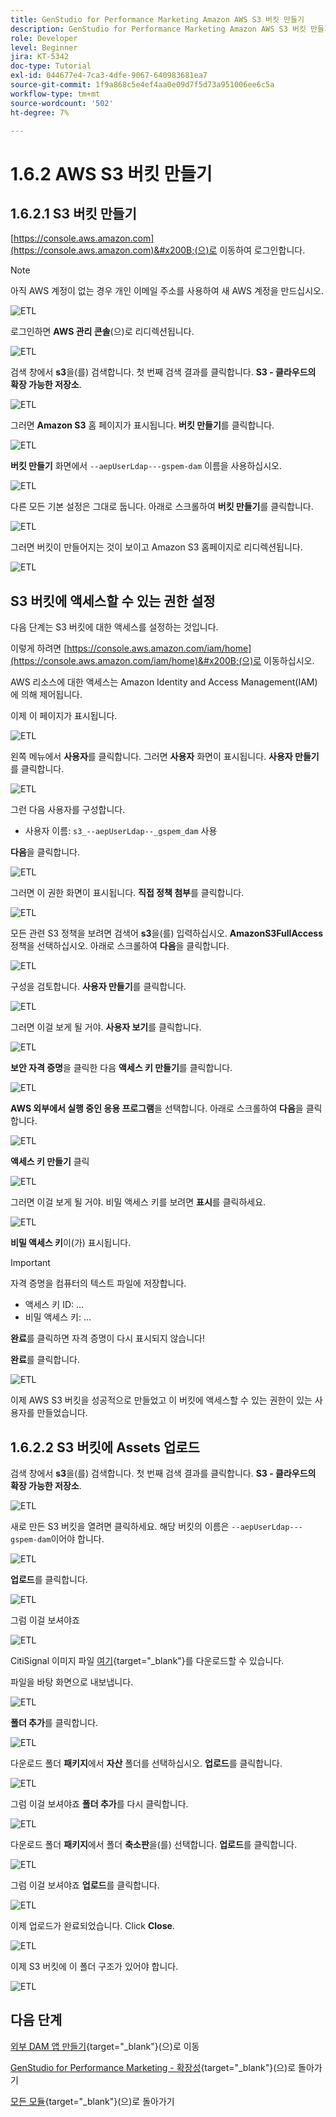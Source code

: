 ```yaml
---
title: GenStudio for Performance Marketing Amazon AWS S3 버킷 만들기
description: GenStudio for Performance Marketing Amazon AWS S3 버킷 만들기
role: Developer
level: Beginner
jira: KT-5342
doc-type: Tutorial
exl-id: 044677e4-7ca3-4dfe-9067-640983681ea7
source-git-commit: 1f9a868c5e4ef4aa0e09d7f5d73a951006ee6c5a
workflow-type: tm+mt
source-wordcount: '502'
ht-degree: 7%

---
```


# 1.6.2 AWS S3 버킷 만들기

## 1.6.2.1 S3 버킷 만들기

[https://console.aws.amazon.com](https://console.aws.amazon.com)&#x200B;(으)로 이동하여 로그인합니다.

>[!NOTE]
>
>아직 AWS 계정이 없는 경우 개인 이메일 주소를 사용하여 새 AWS 계정을 만드십시오.

![ETL](./images/awshome.png)

로그인하면 **AWS 관리 콘솔**(으)로 리디렉션됩니다.

![ETL](./images/awsconsole.png)

검색 창에서 **s3**&#x200B;을(를) 검색합니다. 첫 번째 검색 결과를 클릭합니다. **S3 - 클라우드의 확장 가능한 저장소**.

![ETL](./images/awsconsoles3.png)

그러면 **Amazon S3** 홈 페이지가 표시됩니다. **버킷 만들기**&#x200B;를 클릭합니다.

![ETL](./images/s3home.png)

**버킷 만들기** 화면에서 `--aepUserLdap---gspem-dam` 이름을 사용하십시오.

![ETL](./images/bucketname.png)

다른 모든 기본 설정은 그대로 둡니다. 아래로 스크롤하여 **버킷 만들기**&#x200B;를 클릭합니다.

![ETL](./images/createbucket.png)

그러면 버킷이 만들어지는 것이 보이고 Amazon S3 홈페이지로 리디렉션됩니다.

![ETL](./images/S3homeb.png)

## S3 버킷에 액세스할 수 있는 권한 설정

다음 단계는 S3 버킷에 대한 액세스를 설정하는 것입니다.

이렇게 하려면 [https://console.aws.amazon.com/iam/home](https://console.aws.amazon.com/iam/home)&#x200B;(으)로 이동하십시오.

AWS 리소스에 대한 액세스는 Amazon Identity and Access Management(IAM)에 의해 제어됩니다.

이제 이 페이지가 표시됩니다.

![ETL](./images/iam.png)

왼쪽 메뉴에서 **사용자**&#x200B;를 클릭합니다. 그러면 **사용자** 화면이 표시됩니다. **사용자 만들기**&#x200B;를 클릭합니다.

![ETL](./images/iammenu.png)

그런 다음 사용자를 구성합니다.

- 사용자 이름: `s3_--aepUserLdap--_gspem_dam` 사용

**다음**&#x200B;을 클릭합니다.

![ETL](./images/configuser.png)

그러면 이 권한 화면이 표시됩니다. **직접 정책 첨부**&#x200B;를 클릭합니다.

![ETL](./images/perm1.png)

모든 관련 S3 정책을 보려면 검색어 **s3**&#x200B;을(를) 입력하십시오. **AmazonS3FullAccess** 정책을 선택하십시오. 아래로 스크롤하여 **다음**&#x200B;을 클릭합니다.

![ETL](./images/perm2.png)

구성을 검토합니다. **사용자 만들기**&#x200B;를 클릭합니다.

![ETL](./images/review.png)

그러면 이걸 보게 될 거야. **사용자 보기**&#x200B;를 클릭합니다.

![ETL](./images/review1.png)

**보안 자격 증명**&#x200B;을 클릭한 다음 **액세스 키 만들기**&#x200B;를 클릭합니다.

![ETL](./images/cred.png)

**AWS 외부에서 실행 중인 응용 프로그램**&#x200B;을 선택합니다. 아래로 스크롤하여 **다음**&#x200B;을 클릭합니다.

![ETL](./images/creda.png)

**액세스 키 만들기** 클릭

![ETL](./images/credb.png)

그러면 이걸 보게 될 거야. 비밀 액세스 키를 보려면 **표시**&#x200B;를 클릭하세요.

![ETL](./images/cred1.png)

**비밀 액세스 키**&#x200B;이(가) 표시됩니다.

>[!IMPORTANT]
>
>자격 증명을 컴퓨터의 텍스트 파일에 저장합니다.
>
> - 액세스 키 ID: ...
> - 비밀 액세스 키: ...
>
> **완료**&#x200B;를 클릭하면 자격 증명이 다시 표시되지 않습니다!

**완료**&#x200B;를 클릭합니다.

![ETL](./images/cred2.png)

이제 AWS S3 버킷을 성공적으로 만들었고 이 버킷에 액세스할 수 있는 권한이 있는 사용자를 만들었습니다.

## 1.6.2.2 S3 버킷에 Assets 업로드

검색 창에서 **s3**&#x200B;을(를) 검색합니다. 첫 번째 검색 결과를 클릭합니다. **S3 - 클라우드의 확장 가능한 저장소**.

![ETL](./images/bucket1.png)

새로 만든 S3 버킷을 열려면 클릭하세요. 해당 버킷의 이름은 `--aepUserLdap---gspem-dam`이어야 합니다.

![ETL](./images/bucket2.png)

**업로드**&#x200B;를 클릭합니다.

![ETL](./images/bucket3.png)

그럼 이걸 보셔야죠

![ETL](./images/bucket4.png)

CitiSignal 이미지 파일 [여기](./images/package.zip){target="_blank"}를 다운로드할 수 있습니다.

파일을 바탕 화면으로 내보냅니다.

![ETL](./images/bucket5.png)

**폴더 추가**&#x200B;를 클릭합니다.

![ETL](./images/bucket6.png)

다운로드 폴더 **패키지**&#x200B;에서 **자산** 폴더를 선택하십시오. **업로드**&#x200B;를 클릭합니다.

![ETL](./images/bucket7.png)

그럼 이걸 보셔야죠 **폴더 추가**&#x200B;를 다시 클릭합니다.

![ETL](./images/bucket8.png)

다운로드 폴더 **패키지**&#x200B;에서 폴더 **축소판**&#x200B;을(를) 선택합니다. **업로드**&#x200B;를 클릭합니다.

![ETL](./images/bucket9.png)

그럼 이걸 보셔야죠 **업로드**&#x200B;를 클릭합니다.

![ETL](./images/bucket10.png)

이제 업로드가 완료되었습니다. Click **Close**.

![ETL](./images/bucket11.png)

이제 S3 버킷에 이 폴더 구조가 있어야 합니다.

![ETL](./images/bucket12.png)

## 다음 단계

[외부 DAM 앱 만들기](./ex3.md){target="_blank"}(으)로 이동

[GenStudio for Performance Marketing - 확장성](./genstudioext.md){target="_blank"}(으)로 돌아가기

[모든 모듈](./../../../overview.md){target="_blank"}(으)로 돌아가기
